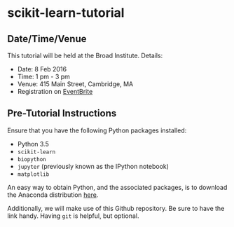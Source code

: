 # scikit-learn-tutorial

## Date/Time/Venue

This tutorial will be held at the Broad Institute. Details:

- Date: 8 Feb 2016
- Time: 1 pm - 3 pm
- Venue: 415 Main Street, Cambridge, MA
- Registration on [EventBrite][1]

## Pre-Tutorial Instructions

Ensure that you have the following Python packages installed:

- Python 3.5
- `scikit-learn`
- `biopython`
- `jupyter` (previously known as the IPython notebook)
- `matplotlib`

An easy way to obtain Python, and the associated packages, is to download the Anaconda distribution [here][2].

Additionally, we will make use of this Github repository. Be sure to have the link handy. Having `git` is helpful, but optional.

[1]: https://www.eventbrite.com/e/machine-learning-in-python-with-scikit-learn-tickets-20848443255
[2]: https://www.continuum.io/downloads
